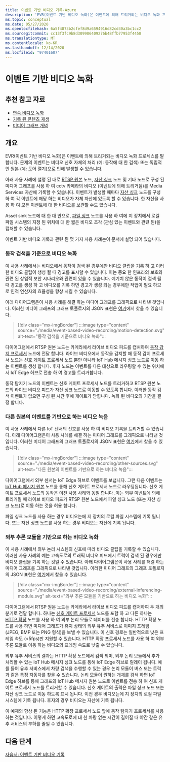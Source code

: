 ```yaml
---
title: 이벤트 기반 비디오 기록-Azure
description: 'EVR(이벤트 기반 비디오 녹화)은 이벤트에 의해 트리거되는 비디오 녹화 프로세스를 말합니다. 문제의 이벤트는 비디오 신호 자체의 처리 (예: 동작에 대 한 검색) 또는 독립적인 원본 (예: 도어 열기)으로 인해 발생할 수 있습니다.  이벤트 기반 비디오 기록과 관련 된 몇 가지 사용 사례는이 문서에 설명 되어 있습니다.'
ms.topic: conceptual
ms.date: 05/27/2020
ms.openlocfilehash: 6a5f4873b2cfef8d9a6594916d82cd30a3bc1cc2
ms.sourcegitcommit: cc13f3fc9b8d309986409276b48ffb77953f4458
ms.translationtype: MT
ms.contentlocale: ko-KR
ms.lasthandoff: 12/14/2020
ms.locfileid: "97401607"
---
```

# <a name="event-based-video-recording"></a>이벤트 기반 비디오 녹화  
 
## <a name="suggested-pre-reading"></a>추천 참고 자료  

* [연속 비디오 녹화](continuous-video-recording-concept.md)
* [기록 된 콘텐츠 재생](video-playback-concept.md)
* [미디어 그래프 개념](media-graph-concept.md)

## <a name="overview"></a>개요 

EVR(이벤트 기반 비디오 녹화)은 이벤트에 의해 트리거되는 비디오 녹화 프로세스를 말합니다. 문제의 이벤트는 비디오 신호 자체의 처리 (예: 동작에 대 한 검색) 또는 독립적인 원본 (예: 도어 열기)으로 인해 발생할 수 있습니다. 

아래 사용 사례에 설명 된 대로 [RTSP 원본](media-graph-concept.md#rtsp-source) 노드, [자산 싱크](media-graph-concept.md#asset-sink) 노드 및 기타 노드로 구성 된 미디어 그래프를 사용 하 여 cctv 카메라의 비디오 (이벤트에 의해 트리거됨)를 Media Services 자산에 기록할 수 있습니다. 이벤트가 발생할 때마다 [자산 싱크](media-graph-concept.md#asset-sink) 노드를 구성 하 여 각 이벤트에 해당 하는 비디오가 자체 자산에 있도록 할 수 있습니다. 한 자산을 사용 하 여 모든 이벤트에 대 한 비디오를 보관할 수도 있습니다. 

Asset sink 노드에 대 한 대 안으로, [파일 싱크](media-graph-concept.md#file-sink) 노드를 사용 하 여에 지 장치에서 로컬 파일 시스템의 지정 된 위치에 대 한 짧은 비디오 조각 (관심 있는 이벤트와 관련 된)을 캡처할 수 있습니다. 

이벤트 기반 비디오 기록과 관련 된 몇 가지 사용 사례는이 문서에 설명 되어 있습니다.

### <a name="video-recording-based-on-motion-detection"></a>동작 검색을 기준으로 비디오 녹화  

이 사용 사례에서는 비디오에서 동작이 검색 된 경우에만 비디오 클립을 기록 하 고 이러한 비디오 클립이 생성 될 때 경고를 표시할 수 있습니다. 이는 중요 한 인프라의 보호와 관련 된 상업적 보안 시나리오와 관련이 있을 수 있습니다. 예기치 않은 동작이 검색 될 때 경고를 생성 하 고 비디오를 기록 하면 경고가 생성 되는 경우에만 작업이 필요 하므로 인적 연산자의 효율성을 향상 시킬 수 있습니다.

아래 다이어그램은이 사용 사례를 해결 하는 미디어 그래프를 그래픽으로 나타낸 것입니다. 이러한 미디어 그래프의 그래프 토폴로지의 JSON 표현은 [여기](https://github.com/Azure/live-video-analytics/blob/master/MediaGraph/topologies/evr-motion-assets/topology.json)에서 찾을 수 있습니다.

> [!div class="mx-imgBorder"]
> :::image type="content" source="./media/event-based-video-recording/motion-detection.svg" alt-text="동작 검색을 기준으로 비디오 녹화":::

다이어그램에서 RTSP 원본 노드는 카메라에서 라이브 비디오 피드를 캡처하여 [동작 감지 프로세서](media-graph-concept.md#motion-detection-processor) 노드에 전달 합니다. 라이브 비디오에서 동작을 감지할 때 동작 감지 프로세서 노드는 [신호 게이트 프로세서](media-graph-concept.md#signal-gate-processor) 노드 뿐만 아니라 IoT Hub 메시지 싱크 노드로 이동 하는 이벤트를 생성 합니다. 후자 노드는 이벤트를 다른 대상으로 라우팅할 수 있는 위치에서 IoT Edge 허브로 전송 하 여 경고를 트리거합니다. 

동작 탐지기 노드의 이벤트는 신호 게이트 프로세서 노드를 트리거하고 RTSP 원본 노드의 라이브 비디오 피드가 자산 싱크 노드로 이동할 수 있도록 합니다. 이러한 동작 검색 이벤트가 없으면 구성 된 시간 후에 게이트가 닫힙니다. 녹화 된 비디오의 기간을 결정 합니다.

### <a name="video-recording-based-on-events-from-other-sources"></a>다른 원본의 이벤트를 기반으로 하는 비디오 녹음  

이 사용 사례에서 다른 IoT 센서의 신호를 사용 하 여 비디오 기록을 트리거할 수 있습니다. 아래 다이어그램은이 사용 사례를 해결 하는 미디어 그래프를 그래픽으로 나타낸 것입니다. 이러한 미디어 그래프의 그래프 토폴로지의 JSON 표현은 [여기](https://github.com/Azure/live-video-analytics/blob/master/MediaGraph/topologies/evr-hubMessage-files/topology.json)에서 찾을 수 있습니다.

> [!div class="mx-imgBorder"]
> :::image type="content" source="./media/event-based-video-recording/other-sources.svg" alt-text="다른 원본의 이벤트를 기반으로 하는 비디오 녹음":::

다이어그램에서 외부 센서는 IoT Edge 허브로 이벤트를 보냅니다. 그런 다음 이벤트는 [IoT Hub 메시지 원본](media-graph-concept.md#iot-hub-message-source) 노드를 통해 신호 게이트 프로세서 노드로 라우팅됩니다. 신호 게이트 프로세서 노드의 동작은 이전 사용 사례와 동일 합니다 .이는 외부 이벤트에 의해 트리거될 때 라이브 비디오 피드가 RTSP 원본 노드에서 파일 싱크 노드 (또는 자산 싱크 노드)로 이동 하는 것을 허용 합니다. 

파일 싱크 노드를 사용 하는 경우 비디오는에 지 장치의 로컬 파일 시스템에 기록 됩니다. 또는 자산 싱크 노드를 사용 하는 경우 비디오는 자산에 기록 됩니다.

### <a name="video-recording-based-on-an-external-inferencing-module"></a>외부 추론 모듈을 기반으로 하는 비디오 녹화 

이 사용 사례에서 외부 논리 시스템의 신호에 따라 비디오 클립을 기록할 수 있습니다. 이러한 사용 사례의 예는 고속도로의 트래픽 비디오 피드에서 트럭이 검색 된 경우에만 비디오 클립을 기록 하는 것일 수 있습니다. 아래 다이어그램은이 사용 사례를 해결 하는 미디어 그래프를 그래픽으로 나타낸 것입니다. 이러한 미디어 그래프의 그래프 토폴로지의 JSON 표현은 [여기](https://github.com/Azure/live-video-analytics/blob/master/MediaGraph/topologies/evr-hubMessage-assets/topology.json)에서 찾을 수 있습니다.

> [!div class="mx-imgBorder"]
> :::image type="content" source="./media/event-based-video-recording/external-inferencing-module.svg" alt-text="외부 추론 모듈을 기반으로 하는 비디오 녹화":::

다이어그램에서 RTSP 원본 노드는 카메라에서 라이브 비디오 피드를 캡처하여 두 개의 분기로 전달 합니다. 하나는 [신호 게이트 프로세서](media-graph-concept.md#signal-gate-processor) 노드를 포함 하 고 다른 하나는 [HTTP 확장](media-graph-concept.md) 노드를 사용 하 여 외부 논리 모듈로 데이터를 전송 합니다. HTTP 확장 노드를 사용 하면 미디어 그래프가 휴지 상태의 외부 유추 서비스로 이미지 프레임 (JPEG, BMP 또는 PNG 형식)을 보낼 수 있습니다. 이 신호 경로는 일반적으로 낮은 프레임 속도 (<5fps)만 지원할 수 있습니다. HTTP 확장 프로세서 노드를 사용 하 여 외부 추론 모듈로 이동 하는 비디오의 프레임 속도로 낮출 수 있습니다.

외부 유추 서비스의 결과는 HTTP 확장 노드에서 검색 되며, 외부 논리 모듈에서 추가 처리할 수 있는 IoT Hub 메시지 싱크 노드를 통해 IoT Edge 허브로 릴레이 됩니다. 예를 들어 유추 서비스에서 차량 검색을 수행할 수 있는 경우 논리 모듈이 버스 또는 트럭과 같은 특정 자동차를 찾을 수 있습니다. 논리 모듈이 원하는 개체를 검색 하면 IoT Edge 허브를 통해 그래프의 IoT Hub 메시지 원본 노드로 이벤트를 전송 하 여 신호 게이트 프로세서 노드를 트리거할 수 있습니다. 신호 게이트의 출력은 파일 싱크 노드 또는 자산 싱크 노드로 이동 하도록 표시 됩니다. 이전 경우 비디오는에 지 장치의 로컬 파일 시스템에 기록 됩니다. 후자의 경우 비디오는 자산에 기록 됩니다.

이 예제의 향상 된 기능은 HTTP 확장 프로세서 노드 앞에 동작 탐지기 프로세서를 사용 하는 것입니다. 이렇게 하면 고속도로에 대 한 차량 없는 시간이 길어질 때 야간 같은 유추 서비스의 부하를 줄일 수 있습니다. 

## <a name="next-steps"></a>다음 단계

[자습서: 이벤트 기반 비디오 기록](event-based-video-recording-tutorial.md)
